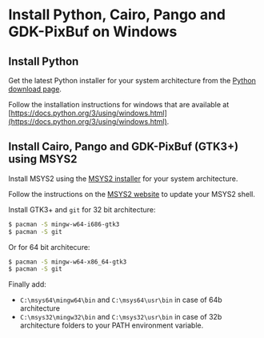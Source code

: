 # Install Python, Cairo, Pango and GDK-PixBuf on Windows

## Install Python

Get the latest Python installer for your system architecture from the [Python download page](https://www.python.org/downloads/windows/).

Follow the installation instructions for windows that are available at [https://docs.python.org/3/using/windows.html](https://docs.python.org/3/using/windows.html).


## Install Cairo, Pango and GDK-PixBuf (GTK3+) using MSYS2


Install MSYS2 using the [MSYS2 installer](http://www.msys2.org/) for your system architecture.

Follow the instructions on the [MSYS2 website](https://github.com/msys2/msys2/wiki/MSYS2-installation) to update your MSYS2 shell.


Install GTK3+ and `git` for 32 bit architecture:

```sh
$ pacman -S mingw-w64-i686-gtk3
$ pacman -S git
```

Or for 64 bit architecure:

```sh
$ pacman -S mingw-w64-x86_64-gtk3
$ pacman -S git
```

Finally add:
* `C:\msys64\mingw64\bin` and `C:\msys64\usr\bin` in case of 64b architecture
* `C:\msys32\mingw32\bin` and `C:\msys32\usr\bin` in case of 32b architecture
folders to your PATH environment variable.

